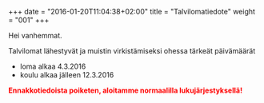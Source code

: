 +++
date = "2016-01-20T11:04:38+02:00"
title = "Talvilomatiedote"
weight = "001"
+++

Hei vanhemmat.

Talvilomat lähestyvät ja muistin virkistämiseksi ohessa tärkeät päivämäärät

- loma alkaa 4.3.2016
- koulu alkaa jälleen 12.3.2016

<span style="color:red">**Ennakkotiedoista poiketen, aloitamme normaalilla lukujärjestyksellä!**</span>
